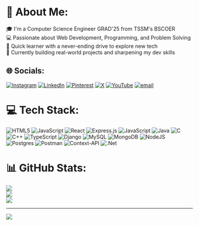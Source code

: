 # 💫 About Me:
🎓 I'm a Computer Science Engineer GRAD'25 from TSSM's BSCOER  <br>💻 Passionate about Web Development, Programming, and Problem Solving <br>🚀 Quick learner with a never-ending drive to explore new tech  <br>🔧 Currently building real-world projects and sharpening my dev skills


## 🌐 Socials:
[![Instagram](https://img.shields.io/badge/Instagram-%23E4405F.svg?logo=Instagram&logoColor=white)](https://instagram.com/https://www.instagram.com/omrgiratkar?igsh=MTMzMXJ1bmxzMjI4OQ==) [![LinkedIn](https://img.shields.io/badge/LinkedIn-%230077B5.svg?logo=linkedin&logoColor=white)](https://linkedin.com/in/https://www.linkedin.com/in/om-giratkar) [![Pinterest](https://img.shields.io/badge/Pinterest-%23E60023.svg?logo=Pinterest&logoColor=white)](https://pinterest.com/https://pin.it/7IKRes3Mo) [![X](https://img.shields.io/badge/X-black.svg?logo=X&logoColor=white)](https://x.com/@omgiratkar_03) [![YouTube](https://img.shields.io/badge/YouTube-%23FF0000.svg?logo=YouTube&logoColor=white)](https://youtube.com/@https://www.youtube.com/@omrgiratkar) [![email](https://img.shields.io/badge/Email-D14836?logo=gmail&logoColor=white)](mailto:omgiratkar95@gmail.com) 

# 💻 Tech Stack:
![HTML5](https://img.shields.io/badge/html5-%23E34F26.svg?style=for-the-badge&logo=html5&logoColor=white) ![JavaScript](https://img.shields.io/badge/javascript-%23323330.svg?style=for-the-badge&logo=javascript&logoColor=%23F7DF1E) ![React](https://img.shields.io/badge/react-%2320232a.svg?style=for-the-badge&logo=react&logoColor=%2361DAFB) ![Express.js](https://img.shields.io/badge/express.js-%23404d59.svg?style=for-the-badge&logo=express&logoColor=%2361DAFB) ![JavaScript](https://img.shields.io/badge/javascript-%23323330.svg?style=for-the-badge&logo=javascript&logoColor=%23F7DF1E) ![Java](https://img.shields.io/badge/java-%23ED8B00.svg?style=for-the-badge&logo=openjdk&logoColor=white) ![C](https://img.shields.io/badge/c-%2300599C.svg?style=for-the-badge&logo=c&logoColor=white) ![C++](https://img.shields.io/badge/c++-%2300599C.svg?style=for-the-badge&logo=c%2B%2B&logoColor=white) ![TypeScript](https://img.shields.io/badge/typescript-%23007ACC.svg?style=for-the-badge&logo=typescript&logoColor=white) ![Django](https://img.shields.io/badge/django-%23092E20.svg?style=for-the-badge&logo=django&logoColor=white) ![MySQL](https://img.shields.io/badge/mysql-4479A1.svg?style=for-the-badge&logo=mysql&logoColor=white) ![MongoDB](https://img.shields.io/badge/MongoDB-%234ea94b.svg?style=for-the-badge&logo=mongodb&logoColor=white) ![NodeJS](https://img.shields.io/badge/node.js-6DA55F?style=for-the-badge&logo=node.js&logoColor=white) ![Postgres](https://img.shields.io/badge/postgres-%23316192.svg?style=for-the-badge&logo=postgresql&logoColor=white) ![Postman](https://img.shields.io/badge/Postman-FF6C37?style=for-the-badge&logo=postman&logoColor=white) ![Context-API](https://img.shields.io/badge/Context--Api-000000?style=for-the-badge&logo=react) ![.Net](https://img.shields.io/badge/.NET-5C2D91?style=for-the-badge&logo=.net&logoColor=white)
# 📊 GitHub Stats:
![](https://github-readme-stats.vercel.app/api?username=om-2003&theme=ambient_gradient&hide_border=false&include_all_commits=true&count_private=true)<br/>
![](https://nirzak-streak-stats.vercel.app/?user=om-2003&theme=ambient_gradient&hide_border=false)<br/>
![](https://github-readme-stats.vercel.app/api/top-langs/?username=om-2003&theme=ambient_gradient&hide_border=false&include_all_commits=true&count_private=true&layout=compact)

---
[![](https://visitcount.itsvg.in/api?id=om-2003&icon=0&color=0)](https://visitcount.itsvg.in)

<!-- Proudly created with GPRM ( https://gprm.itsvg.in ) -->
